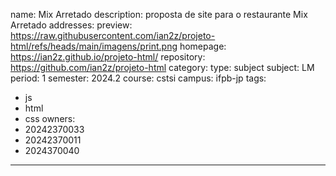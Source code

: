 name: Mix Arretado
description: proposta de site para o restaurante Mix Arretado
addresses:
  preview: https://raw.githubusercontent.com/ian2z/projeto-html/refs/heads/main/imagens/print.png
  homepage: https://ian2z.github.io/projeto-html/
  repository: https://github.com/ian2z/projeto-html
category:
  type: subject
  subject: LM
  period: 1
  semester: 2024.2
  course: cstsi
  campus: ifpb-jp
tags:
  - js
  - html
  - css
owners:
  - 20242370033
  - 20242370011
  - 2024370040
---
